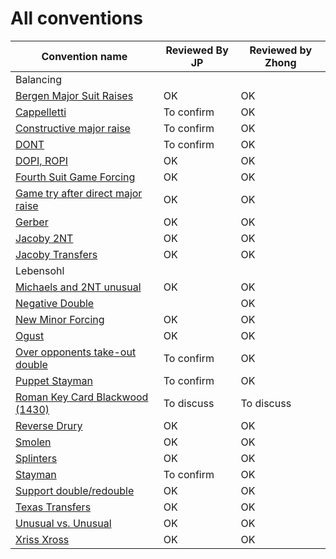 # All conventions

| Convention name | Reviewed By JP | Reviewed by Zhong |
| --- | --- | --- |
| Balancing | | |
| [Bergen Major Suit Raises](bergen.md) | OK | OK |
| [Cappelletti](cappelletti.md) | To confirm | OK  |
| [Constructive major raise](constructive-major-raise.md) | To confirm  | OK |
| [DONT](dont.md) | To confirm | OK |
| [DOPI, ROPI](dopi.md) | OK | OK |
| [Fourth Suit Game Forcing](fourth-suit-forcing.md) | OK | OK |
| [Game try after direct major raise](game-try-help-suit.md) | OK |OK |
| [Gerber](gerber.md) | OK | OK|
| [Jacoby 2NT](jacoby-2nt.md) | OK | OK |
| [Jacoby Transfers](jacoby-transfers.md) | OK | OK |
| Lebensohl | | |
| [Michaels and 2NT unusual](michaels.md) | OK | OK |
| [Negative Double](negative-double.md) | | OK |
| [New Minor Forcing](new-minor-forcing.md) | OK | OK|
| [Ogust](ogust.md) | OK | OK |
| [Over opponents take-out double](over-opponents-take-out-double.md) | To confirm  | OK |
| [Puppet Stayman](puppet-stayman.md) | To confirm  | OK |
| [Roman Key Card Blackwood (1430)](1430.md) | To discuss | To discuss |
| [Reverse Drury](drury-reversed.md) | OK | OK |
| [Smolen](smolen.md) | OK |OK |
| [Splinters](splinters.md) | OK | OK  |
| [Stayman](stayman.md) | To confirm  | OK |
| [Support double/redouble](support-double-redouble.md) | OK | OK |
| [Texas Transfers](texas-transfers.md) | OK |OK |
| [Unusual vs. Unusual](unusual-over-unusual.md) | OK |OK |
| [Xriss Xross](xriss-xross.md) | OK | OK |



